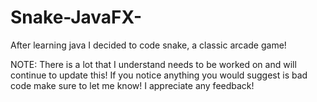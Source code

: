 # Snake-JavaFX-
After learning java I decided to code snake, a classic arcade game!

NOTE: There is a lot that I understand needs to be worked on and will continue to update this! If you notice anything you would suggest is bad code make sure to let me know! 
I appreciate any feedback!
